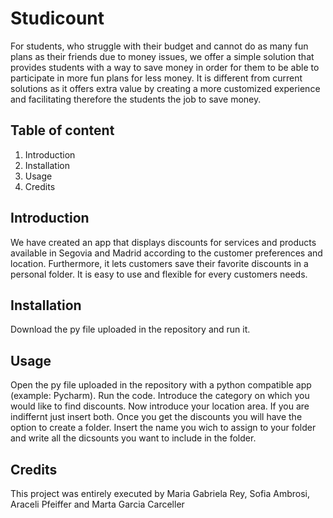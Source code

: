# Studicount
For students,  who struggle with their budget and cannot do as many fun plans as their friends due to money issues, we offer a simple solution that provides students with a way to save money in order for them to be able to participate in more fun plans for less money. It is different from current solutions as it offers extra value by creating a more customized experience and facilitating therefore the students the job to save money.


## Table of content
1. Introduction
2. Installation
3. Usage
4. Credits

## Introduction
We have created an app that displays discounts for services and products available in Segovia and Madrid according to the customer preferences and location. Furthermore, it lets customers save their favorite discounts in a personal folder. It is easy to use and flexible for every customers needs. 


## Installation 
Download the py file uploaded in the repository and run it.

## Usage
Open the py file uploaded in the repository with a python compatible app (example: Pycharm). Run the code. Introduce the category on which you would like to find discounts. Now introduce your location area. If you are indiffernt just insert both. 
Once you get the discounts you will have the option to create a folder. Insert the name you wich to assign to your folder and write all the dicsounts you want to include in the folder. 

## Credits 
This project was entirely executed by Maria Gabriela Rey, Sofia Ambrosi, Araceli Pfeiffer and Marta Garcia Carceller
